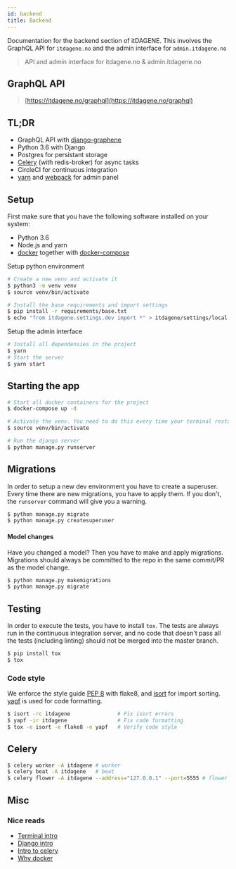 ```yaml
---
id: backend
title: Backend
---
```


Documentation for the backend section of itDAGENE. This involves the GraphQL API for `itdagene.no` and the admin interface for `admin.itdagene.no`

> API and admin interface for itdagene.no & admin.itdagene.no

## GraphQL API

> [https://itdagene.no/graphql](https://itdagene.no/graphql)

## TL;DR

- GraphQL API with [django-graphene]
- Python 3.6 with Django
- Postgres for persistant storage
- [Celery] (with redis-broker) for async tasks
- CircleCI for continuous integration
- [yarn] and [webpack] for admin panel

## Setup

First make sure that you have the following software installed on your system:

- Python 3.6
- Node.js and yarn
- [docker] together with [docker-compose]

Setup python environment

```zsh
# Create a new venv and activate it
$ python3 -m venv venv
$ source venv/bin/activate

# Install the base requirements and import settings
$ pip install -r requirements/base.txt
$ echo "from itdagene.settings.dev import *" > itdagene/settings/local.py
```

Setup the admin interface

```zsh
# Install all dependensies in the project
$ yarn
# Start the server
$ yarn start
```

## Starting the app

```bash
# Start all docker containers for the project
$ docker-compose up -d

# Activate the venv. You need to do this every time your terminal restarts.
$ source venv/bin/activate

# Run the django server
$ python manage.py runserver
```

## Migrations

In order to setup a new dev environment you have to create a superuser. Every time there are new migrations, you have to apply them. If you don't, the `runserver` command will give you a warning.

```bash
$ python manage.py migrate
$ python manage.py createsuperuser
```

#### Model changes

Have you changed a model? Then you have to make and apply migrations. Migrations should always be committed to the repo in the same commit/PR as the model change.

```bash
$ python manage.py makemigrations
$ python manage.py migrate
```

## Testing

In order to execute the tests, you have to install `tox`. The tests are always run in the continuous integration server, and no code that doesn't pass all the tests (including linting) should not be merged into the master branch.

```bash
$ pip install tox
$ tox
```

### Code style

We enforce the style guide [PEP 8] with flake8, and [isort] for import sorting. [yapf] is used for code formatting.

```bash
$ isort -rc itdagene               # Fix isort errors
$ yapf -ir itdagene                # Fix code formatting
$ tox -e isort -e flake8 -e yapf   # Verify code style
```

## Celery

```bash
$ celery worker -A itdagene # worker
$ celery beat -A itdagene   # beat
$ celery flower -A itdagene --address="127.0.0.1" --port=5555 # flower
```

## Misc

### Nice reads

- [Terminal intro](https://www.digitalocean.com/community/tutorials/an-introduction-to-the-linux-terminal)
- [Django intro](https://www.djangoproject.com/start/)
- [Intro to celery](http://docs.celeryproject.org/en/latest/getting-started/introduction.html)
- [Why docker](https://www.docker.com/what-container)

[docker]: https://www.docker.com/community-edition
[docker-compose]: https://docs.docker.com/compose/overview/
[pep 8]: https://www.python.org/dev/peps/pep-0008/
[isort]: https://github.com/timothycrosley/isort
[yapf]: https://github.com/google/yapf
[django-graphene]: https://github.com/graphql-python/graphene-django
[celery]: http://www.celeryproject.org/
[yarn]: https://yarnpkg.com/
[webpack]: https://webpack.js.org/
